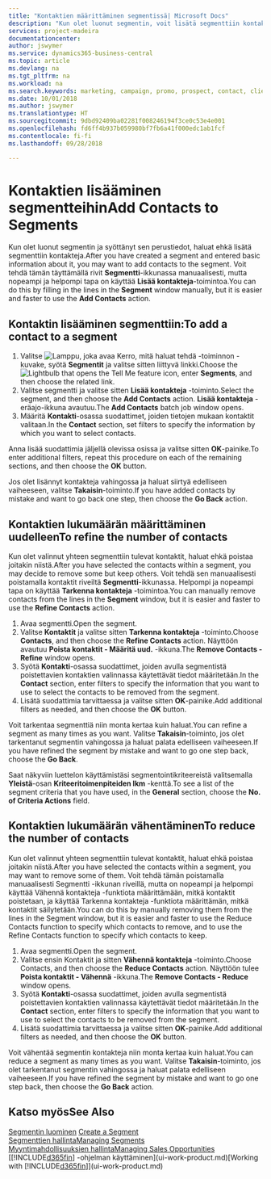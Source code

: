 ```yaml
---
title: "Kontaktien määrittäminen segmentissä| Microsoft Docs"
description: "Kun olet luonut segmentin, voit lisätä segmenttiin kontakteja esimerkiksi tiettyihin asiakkaisiin kohdistettuina markkinointikampanjoiden osana."
services: project-madeira
documentationcenter: 
author: jswymer
ms.service: dynamics365-business-central
ms.topic: article
ms.devlang: na
ms.tgt_pltfrm: na
ms.workload: na
ms.search.keywords: marketing, campaign, promo, prospect, contact, client, customer
ms.date: 10/01/2018
ms.author: jswymer
ms.translationtype: HT
ms.sourcegitcommit: 9dbd92409ba02281f008246194f3ce0c53e4e001
ms.openlocfilehash: fd6ff4b937b059980bf7fb6a41f000edc1ab1fcf
ms.contentlocale: fi-fi
ms.lasthandoff: 09/28/2018

---
```

# <a name="add-contacts-to-segments"></a><span data-ttu-id="cfa4c-103">Kontaktien lisääminen segmentteihin</span><span class="sxs-lookup"><span data-stu-id="cfa4c-103">Add Contacts to Segments</span></span>
<span data-ttu-id="cfa4c-104">Kun olet luonut segmentin ja syöttänyt sen perustiedot, haluat ehkä lisätä segmenttiin kontakteja.</span><span class="sxs-lookup"><span data-stu-id="cfa4c-104">After you have created a segment and entered basic information about it, you may want to add contacts to the segment.</span></span> <span data-ttu-id="cfa4c-105">Voit tehdä tämän täyttämällä rivit **Segmentti**-ikkunassa manuaalisesti, mutta nopeampi ja helpompi tapa on käyttää **Lisää kontakteja**-toimintoa.</span><span class="sxs-lookup"><span data-stu-id="cfa4c-105">You can do this by filling in the lines in the **Segment** window manually, but it is easier and faster to use the **Add Contacts** action.</span></span>

## <a name="to-add-a-contact-to-a-segment"></a><span data-ttu-id="cfa4c-106">Kontaktin lisääminen segmenttiin:</span><span class="sxs-lookup"><span data-stu-id="cfa4c-106">To add a contact to a segment</span></span>
1. <span data-ttu-id="cfa4c-107">Valitse ![Lamppu, joka avaa Kerro, mitä haluat tehdä -toiminnon](media/ui-search/search_small.png "Kerro, mitä haluat tehdä") -kuvake, syötä **Segmentit** ja valitse sitten liittyvä linkki.</span><span class="sxs-lookup"><span data-stu-id="cfa4c-107">Choose the ![Lightbulb that opens the Tell Me feature](media/ui-search/search_small.png "Tell me what you want to do") icon, enter **Segments**, and then choose the related link.</span></span>  
2. <span data-ttu-id="cfa4c-108">Valitse segmentti ja valitse sitten **Lisää kontakteja** -toiminto.</span><span class="sxs-lookup"><span data-stu-id="cfa4c-108">Select the segment, and then choose the **Add Contacts** action.</span></span> <span data-ttu-id="cfa4c-109">**Lisää kontakteja** -eräajo-ikkuna avautuu.</span><span class="sxs-lookup"><span data-stu-id="cfa4c-109">The **Add Contacts** batch job window opens.</span></span>
3. <span data-ttu-id="cfa4c-110">Määritä **Kontakti**-osassa suodattimet, joiden tietojen mukaan kontaktit valitaan.</span><span class="sxs-lookup"><span data-stu-id="cfa4c-110">In the **Contact** section, set filters to specify the information by which you want to select contacts.</span></span>

<span data-ttu-id="cfa4c-111">Anna lisää suodattimia jäljellä olevissa osissa ja valitse sitten **OK**-painike.</span><span class="sxs-lookup"><span data-stu-id="cfa4c-111">To enter additional filters, repeat this procedure on each of the remaining sections, and then choose the **OK** button.</span></span>

<span data-ttu-id="cfa4c-112">Jos olet lisännyt kontakteja vahingossa ja haluat siirtyä edelliseen vaiheeseen, valitse **Takaisin**-toiminto.</span><span class="sxs-lookup"><span data-stu-id="cfa4c-112">If you have added contacts by mistake and want to go back one step, then choose the **Go Back** action.</span></span>

## <a name="to-refine-the-number-of-contacts"></a><span data-ttu-id="cfa4c-113">Kontaktien lukumäärän määrittäminen uudelleen</span><span class="sxs-lookup"><span data-stu-id="cfa4c-113">To refine the number of contacts</span></span>
<span data-ttu-id="cfa4c-114">Kun olet valinnut yhteen segmenttiin tulevat kontaktit, haluat ehkä poistaa joitakin niistä.</span><span class="sxs-lookup"><span data-stu-id="cfa4c-114">After you have selected the contacts within a segment, you may decide to remove some but keep others.</span></span> <span data-ttu-id="cfa4c-115">Voit tehdä sen manuaalisesti poistamalla kontaktit riveiltä **Segmentti**-ikkunassa. Helpompi ja nopeampi tapa on käyttää **Tarkenna kontakteja** -toimintoa.</span><span class="sxs-lookup"><span data-stu-id="cfa4c-115">You can manually remove contacts from the lines in the **Segment** window, but it is easier and faster to use the **Refine Contacts** action.</span></span>

1. <span data-ttu-id="cfa4c-116">Avaa segmentti.</span><span class="sxs-lookup"><span data-stu-id="cfa4c-116">Open the segment.</span></span>
2. <span data-ttu-id="cfa4c-117">Valitse **Kontaktit** ja valitse sitten **Tarkenna kontakteja** -toiminto.</span><span class="sxs-lookup"><span data-stu-id="cfa4c-117">Choose **Contacts**, and then choose the **Refine Contacts** action.</span></span> <span data-ttu-id="cfa4c-118">Näyttöön avautuu **Poista kontaktit - Määritä uud.** -ikkuna.</span><span class="sxs-lookup"><span data-stu-id="cfa4c-118">The **Remove Contacts - Refine** window opens.</span></span>
3. <span data-ttu-id="cfa4c-119">Syötä **Kontakti**-osassa suodattimet, joiden avulla segmentistä poistettavien kontaktien valinnassa käytettävät tiedot määritetään.</span><span class="sxs-lookup"><span data-stu-id="cfa4c-119">In the **Contact** section, enter filters to specify the information that you want to use to select the contacts to be removed from the segment.</span></span>
4. <span data-ttu-id="cfa4c-120">Lisätä suodattimia tarvittaessa ja valitse sitten **OK**-painike.</span><span class="sxs-lookup"><span data-stu-id="cfa4c-120">Add additional filters as needed, and then choose the **OK** button.</span></span>

<span data-ttu-id="cfa4c-121">Voit tarkentaa segmenttiä niin monta kertaa kuin haluat.</span><span class="sxs-lookup"><span data-stu-id="cfa4c-121">You can refine a segment as many times as you want.</span></span> <span data-ttu-id="cfa4c-122">Valitse **Takaisin**-toiminto, jos olet tarkentanut segmentin vahingossa ja haluat palata edelliseen vaiheeseen.</span><span class="sxs-lookup"><span data-stu-id="cfa4c-122">If you have refined the segment by mistake and want to go one step back, choose the **Go Back**.</span></span>

<span data-ttu-id="cfa4c-123">Saat näkyviin luettelon käyttämistäsi segmentointikriteereistä valitsemalla **Yleistä**-osan **Kriteeritoimenpiteiden lkm** -kenttä.</span><span class="sxs-lookup"><span data-stu-id="cfa4c-123">To see a list of the segment criteria that you have used, in the **General** section, choose the **No. of Criteria Actions** field.</span></span>

## <a name="to-reduce-the-number-of-contacts"></a><span data-ttu-id="cfa4c-124">Kontaktien lukumäärän vähentäminen</span><span class="sxs-lookup"><span data-stu-id="cfa4c-124">To reduce the number of contacts</span></span>
<span data-ttu-id="cfa4c-125">Kun olet valinnut yhteen segmenttiin tulevat kontaktit, haluat ehkä poistaa joitakin niistä.</span><span class="sxs-lookup"><span data-stu-id="cfa4c-125">After you have selected the contacts within a segment, you may want to remove some of them.</span></span> <span data-ttu-id="cfa4c-126">Voit tehdä tämän poistamalla manuaalisesti Segmentti -ikkunan riveillä, mutta on nopeampi ja helpompi käyttää Vähennä kontakteja -funktiota määrittämään, mitkä kontaktit poistetaan, ja käyttää Tarkenna kontakteja -funktiota määrittämän, mitkä kontaktit säilytetään.</span><span class="sxs-lookup"><span data-stu-id="cfa4c-126">You can do this by manually removing them from the lines in the Segment window, but it is easier and faster to use the Reduce Contacts function to specify which contacts to remove, and to use the Refine Contacts function to specify which contacts to keep.</span></span>

1. <span data-ttu-id="cfa4c-127">Avaa segmentti.</span><span class="sxs-lookup"><span data-stu-id="cfa4c-127">Open the segment.</span></span>
2. <span data-ttu-id="cfa4c-128">Valitse ensin Kontaktit ja sitten **Vähennä kontakteja** -toiminto.</span><span class="sxs-lookup"><span data-stu-id="cfa4c-128">Choose Contacts, and then choose the **Reduce Contacts** action.</span></span> <span data-ttu-id="cfa4c-129">Näyttöön tulee **Poista kontaktit - Vähennä** -ikkuna.</span><span class="sxs-lookup"><span data-stu-id="cfa4c-129">The **Remove Contacts - Reduce** window opens.</span></span>
3. <span data-ttu-id="cfa4c-130">Syötä **Kontakti**-osassa suodattimet, joiden avulla segmentistä poistettavien kontaktien valinnassa käytettävät tiedot määritetään.</span><span class="sxs-lookup"><span data-stu-id="cfa4c-130">In the **Contact** section, enter filters to specify the information that you want to use to select the contacts to be removed from the segment.</span></span>
4. <span data-ttu-id="cfa4c-131">Lisätä suodattimia tarvittaessa ja valitse sitten **OK**-painike.</span><span class="sxs-lookup"><span data-stu-id="cfa4c-131">Add additional filters as needed, and then choose the **OK** button.</span></span>

<span data-ttu-id="cfa4c-132">Voit vähentää segmentin kontakteja niin monta kertaa kuin haluat.</span><span class="sxs-lookup"><span data-stu-id="cfa4c-132">You can reduce a segment as many times as you want.</span></span> <span data-ttu-id="cfa4c-133">Valitse **Takaisin**-toiminto, jos olet tarkentanut segmentin vahingossa ja haluat palata edelliseen vaiheeseen.</span><span class="sxs-lookup"><span data-stu-id="cfa4c-133">If you have refined the segment by mistake and want to go one step back, then choose the **Go Back** action.</span></span>

## <a name="see-also"></a><span data-ttu-id="cfa4c-134">Katso myös</span><span class="sxs-lookup"><span data-stu-id="cfa4c-134">See Also</span></span>
<span data-ttu-id="cfa4c-135">[Segmentin luominen](marketing-how-create-segment.md) </span><span class="sxs-lookup"><span data-stu-id="cfa4c-135">[Create a Segment](marketing-how-create-segment.md) </span></span>  
[<span data-ttu-id="cfa4c-136">Segmenttien hallinta</span><span class="sxs-lookup"><span data-stu-id="cfa4c-136">Managing Segments</span></span>](marketing-segments.md)  
[<span data-ttu-id="cfa4c-137">Myyntimahdollisuuksien hallinta</span><span class="sxs-lookup"><span data-stu-id="cfa4c-137">Managing Sales Opportunities</span></span>](marketing-manage-sales-opportunities.md)  
<span data-ttu-id="cfa4c-138">[[!INCLUDE[d365fin](includes/d365fin_md.md)] -ohjelman käyttäminen](ui-work-product.md)</span><span class="sxs-lookup"><span data-stu-id="cfa4c-138">[Working with [!INCLUDE[d365fin](includes/d365fin_md.md)]](ui-work-product.md)</span></span>  

